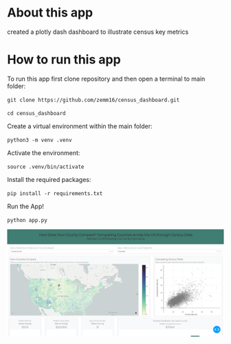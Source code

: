 # About this app
created a plotly dash dashboard to illustrate census key metrics

# How to run this app

To run this app first clone repository and then open a terminal to main folder:

`git clone https://github.com/zemm16/census_dashboard.git`

 `cd census_dashboard`
 
 
Create a virtual environment within the main folder:

`python3 -m venv .venv`


Activate the environment:

`source .venv/bin/activate`


Install the required packages:

`pip install -r requirements.txt`

Run the App!

`python app.py`

![Alt text](demo.png?raw=true "Optional Title")
